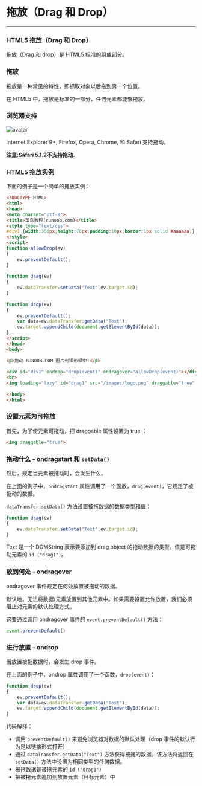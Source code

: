 # 拖放（Drag 和 Drop）
---

### HTML5 拖放（Drag 和 Drop）

拖放（Drag 和 drop）是 HTML5 标准的组成部分。

### 拖放
拖放是一种常见的特性，即抓取对象以后拖到另一个位置。

在 HTML5 中，拖放是标准的一部分，任何元素都能够拖放。

### 浏览器支持

![avatar](https://hullis.github.io/tuchuang/vuepress/20210906163143327.png)

Internet Explorer 9+, Firefox, Opera, Chrome, 和 Safari 支持拖动。

**注意:Safari 5.1.2不支持拖动.**

### HTML5 拖放实例
下面的例子是一个简单的拖放实例：

```html
<!DOCTYPE HTML>
<html>
<head>
<meta charset="utf-8"> 
<title>菜鸟教程(runoob.com)</title>
<style type="text/css">
#div1 {width:350px;height:70px;padding:10px;border:1px solid #aaaaaa;}
</style>
<script>
function allowDrop(ev)
{
    ev.preventDefault();
}
 
function drag(ev)
{
    ev.dataTransfer.setData("Text",ev.target.id);
}
 
function drop(ev)
{
    ev.preventDefault();
    var data=ev.dataTransfer.getData("Text");
    ev.target.appendChild(document.getElementById(data));
}
</script>
</head>
<body>
 
<p>拖动 RUNOOB.COM 图片到矩形框中:</p>
 
<div id="div1" ondrop="drop(event)" ondragover="allowDrop(event)"></div>
<br>
<img loading="lazy" id="drag1" src="/images/logo.png" draggable="true" ondragstart="drag(event)" width="336" height="69">
 
</body>
</html>
```

### 设置元素为可拖放
首先，为了使元素可拖动，把 draggable 属性设置为 true ：
```html
<img draggable="true">
```

### 拖动什么 - ondragstart 和 `setData()`
然后，规定当元素被拖动时，会发生什么。

在上面的例子中，`ondragstart` 属性调用了一个函数，`drag(event)`，它规定了被拖动的数据。

`dataTransfer.setData()` 方法设置被拖数据的数据类型和值：

```js
function drag(ev)
{
    ev.dataTransfer.setData("Text",ev.target.id);
}
```
Text 是一个 DOMString 表示要添加到 drag object 的拖动数据的类型。值是可拖动元素的 `id ("drag1")`。

### 放到何处 - ondragover
ondragover 事件规定在何处放置被拖动的数据。

默认地，无法将数据/元素放置到其他元素中。如果需要设置允许放置，我们必须阻止对元素的默认处理方式。

这要通过调用 ondragover 事件的 `event.preventDefault()` 方法：
```js
event.preventDefault()
```

### 进行放置 - ondrop

当放置被拖数据时，会发生 drop 事件。

在上面的例子中，ondrop 属性调用了一个函数，`drop(event)`：
```js
function drop(ev)
{
    ev.preventDefault();
    var data=ev.dataTransfer.getData("Text");
    ev.target.appendChild(document.getElementById(data));
}
```

代码解释：

- 调用 `preventDefault()` 来避免浏览器对数据的默认处理（drop 事件的默认行为是以链接形式打开）
- 通过 `dataTransfer.getData("Text")` 方法获得被拖的数据。该方法将返回在 `setData()` 方法中设置为相同类型的任何数据。
- 被拖数据是被拖元素的 `id ("drag1")`
- 把被拖元素追加到放置元素（目标元素）中